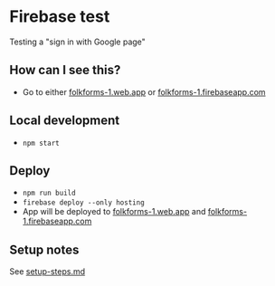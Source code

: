 # Firebase test

Testing a "sign in with Google page"

## How can I see this?

- Go to either [folkforms-1.web.app](https://folkforms-1.web.app/) or [folkforms-1.firebaseapp.com](https://folkforms-1.firebaseapp.com/)

## Local development

- `npm start`

## Deploy

- `npm run build`
- `firebase deploy --only hosting`
- App will be deployed to [folkforms-1.web.app](https://folkforms-1.web.app/) and [folkforms-1.firebaseapp.com](https://folkforms-1.firebaseapp.com/)

## Setup notes

See [setup-steps.md](setup-steps.md)
